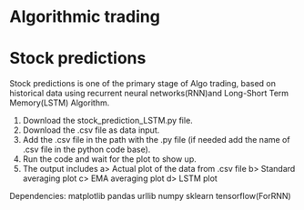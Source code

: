 # Algorithmic trading
# Stock predictions

Stock predictions is one of the primary stage of Algo trading, based on historical data using recurrent neural networks(RNN)and Long-Short Term Memory(LSTM) Algorithm.

1. Download the stock_prediction_LSTM.py file.
2. Download the .csv file as data input.
3. Add the .csv file in the path with the .py file (if needed add the name of .csv file in the python code base).
4. Run the code and wait for the plot to show up.
5. The output includes a> Actual plot of the data from .csv file 
                       b> Standard averaging plot
                       c> EMA averaging plot
                       d> LSTM plot
                       
                       
 Dependencies:
 matplotlib
 pandas 
 urllib
 numpy 
 sklearn
  tensorflow(ForRNN)
